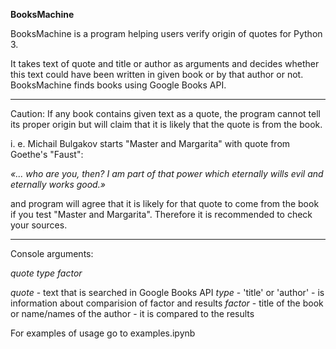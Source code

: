 **BooksMachine**

BooksMachine is a program helping users verify origin of quotes for Python 3.

It takes text of quote and title or author as arguments and decides whether this text could have been written in given book or by that author or not. BooksMachine finds books using Google Books API.

*   *   *

Caution: If any book contains given text as a quote, the program cannot tell its proper origin but will claim that it is likely that the quote is from the book.

i. e. Michail Bulgakov starts "Master and Margarita" with quote from Goethe's "Faust":

*«... who are you, then? I am part of that power which eternally wills evil and eternally works good.»*

and program will agree that it is likely for that quote to come from the book if you test "Master and Margarita". Therefore it is recommended to check your sources.


- - -

Console arguments:

*quote type factor*

*quote* - text that is searched in Google Books API
*type* - 'title' or 'author' - is information about comparision of factor and results
*factor* - title of the book or name/names of the author - it is compared to the results 


For examples of usage go to examples.ipynb
